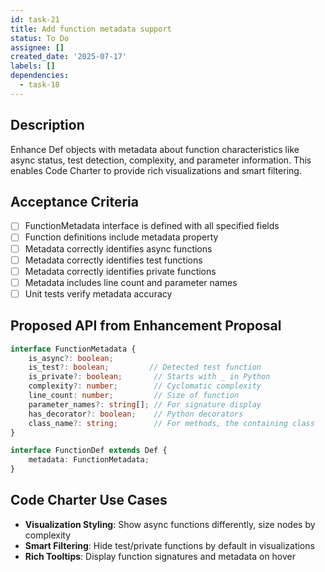 ```yaml
---
id: task-21
title: Add function metadata support
status: To Do
assignee: []
created_date: '2025-07-17'
labels: []
dependencies:
  - task-18
---
```


## Description

Enhance Def objects with metadata about function characteristics like async status, test detection, complexity, and parameter information. This enables Code Charter to provide rich visualizations and smart filtering.

## Acceptance Criteria

- [ ] FunctionMetadata interface is defined with all specified fields
- [ ] Function definitions include metadata property
- [ ] Metadata correctly identifies async functions
- [ ] Metadata correctly identifies test functions
- [ ] Metadata correctly identifies private functions
- [ ] Metadata includes line count and parameter names
- [ ] Unit tests verify metadata accuracy

## Proposed API from Enhancement Proposal

```typescript
interface FunctionMetadata {
    is_async?: boolean;
    is_test?: boolean;         // Detected test function
    is_private?: boolean;       // Starts with _ in Python
    complexity?: number;        // Cyclomatic complexity
    line_count: number;         // Size of function
    parameter_names?: string[]; // For signature display
    has_decorator?: boolean;    // Python decorators
    class_name?: string;        // For methods, the containing class
}

interface FunctionDef extends Def {
    metadata: FunctionMetadata;
}
```

## Code Charter Use Cases

- **Visualization Styling**: Show async functions differently, size nodes by complexity
- **Smart Filtering**: Hide test/private functions by default in visualizations
- **Rich Tooltips**: Display function signatures and metadata on hover
